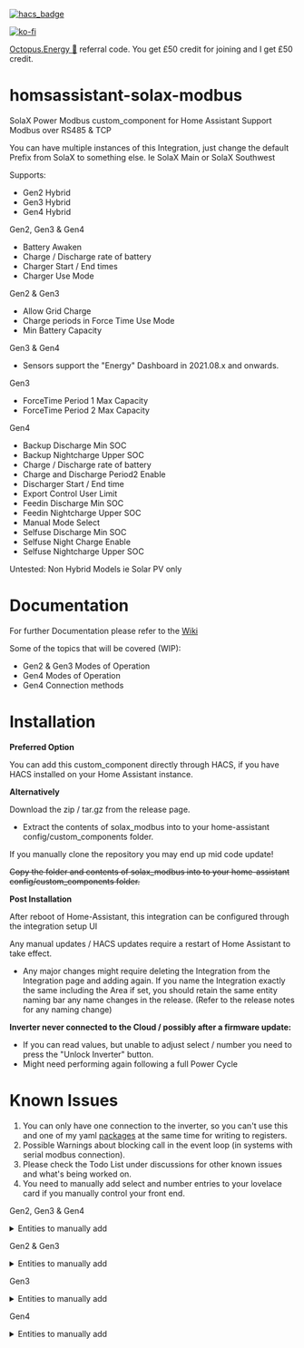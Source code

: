 
[![hacs_badge](https://img.shields.io/badge/HACS-Default-41BDF5.svg)](https://github.com/hacs/integration)

[![ko-fi](https://www.ko-fi.com/img/githubbutton_sm.svg)](https://ko-fi.com/V7V51QQOL)

[Octopus.Energy 🐙](https://share.octopus.energy/wise-boar-813) referral code. You get £50 credit for joining and I get £50 credit.

# homsassistant-solax-modbus
SolaX Power Modbus custom_component for Home Assistant
Support Modbus over RS485 & TCP

You can have multiple instances of this Integration, just change the default Prefix from SolaX to something else. Ie SolaX Main or SolaX Southwest

Supports:

- Gen2 Hybrid
- Gen3 Hybrid
- Gen4 Hybrid

Gen2, Gen3 & Gen4

- Battery Awaken
- Charge / Discharge rate of battery
- Charger Start / End times
- Charger Use Mode

Gen2 & Gen3

- Allow Grid Charge
- Charge periods in Force Time Use Mode
- Min Battery Capacity

Gen3 & Gen4

- Sensors support the "Energy" Dashboard in 2021.08.x and onwards.

Gen3

- ForceTime Period 1 Max Capacity
- ForceTime Period 2 Max Capacity

Gen4

- Backup Discharge Min SOC
- Backup Nightcharge Upper SOC
- Charge / Discharge rate of battery
- Charge and Discharge Period2 Enable
- Discharger Start / End time
- Export Control User Limit
- Feedin Discharge Min SOC
- Feedin Nightcharge Upper SOC
- Manual Mode Select
- Selfuse Discharge Min SOC
- Selfuse Night Charge Enable
- Selfuse Nightcharge Upper SOC

Untested:
Non Hybrid Models ie Solar PV only

# Documentation

For further Documentation please refer to the [Wiki](https://github.com/wills106/homsassistant-solax-modbus/wiki)

Some of the topics that will be covered (WIP):

- Gen2 & Gen3 Modes of Operation
- Gen4 Modes of Operation
- Gen4 Connection methods

# Installation

<B>Preferred Option</B>

You can add this custom_component directly through HACS, if you have HACS installed on your Home Assistant instance.

<B>Alternatively</B>

Download the zip / tar.gz from the release page.
- Extract the contents of solax_modbus into to your home-assistant config/custom_components folder.

If you manually clone the repository you may end up mid code update!

~~Copy the folder and contents of solax_modbus into to your home-assistant config/custom_components folder.~~


<B>Post Installation</B>

After reboot of Home-Assistant, this integration can be configured through the integration setup UI

Any manual updates / HACS updates require a restart of Home Assistant to take effect.
- Any major changes might require deleting the Integration from the Integration page and adding again. If you name the Integration exactly the same including the Area if set, you should retain the same entity naming bar any name changes in the release. (Refer to the release notes for any naming change)

<B>Inverter never connected to the Cloud / possibly after a firmware update:</B>
- If you can read values, but unable to adjust select / number you need to press the "Unlock Inverter" button.
- Might need performing again following a full Power Cycle

# Known Issues

1. You can only have one connection to the inverter, so you can't use this and one of my yaml [packages](https://github.com/wills106/homeassistant-config/tree/master/packages) at the same time for writing to registers.
2. Possible Warnings about blocking call in the event loop (in systems with serial modbus connection).
3. Please check the Todo List under discussions for other known issues and what's being worked on.
4. You need to manually add select and number entries to your lovelace card if you manually control your front end.

Gen2, Gen3 & Gen4

<details>
  <summary>Entities to manually add</summary>

- button.solax_battery_awaken
- button.solax_unlock_inverter
- number.solax_battery_charge_max_current
- number.solax_battery_discharge_max_current
- select.solax_charger_end_time_1
- select.solax_charger_end_time_2
- select.solax_charger_start_time_1
- select.solax_charger_start_time_2
- select.solax_charger_use_mode

</details>
 
Gen2 & Gen3

<details>
  <summary>Entities to manually add</summary>
 
- number.solax_battery_minimum_capacity
- select.solax_allow_grid_charge
- select.solax_discharger_start_time_1
- select.solax_discharger_end_time_1
- select.solax_discharger_start_time_2
- select.solax_discharger_end_time_2

</details>
 
Gen3

<details>
  <summary>Entities to manually add</summary>

- number.solax_forcetime_period_1_max_capacity
- number.solax_forcetime_period_2_max_capacity

</details>

Gen4

<details>
  <summary>Entities to manually add</summary>

- number.solax_backup_discharge_min_soc
- number.solax_backup_nightcharge_upper_soc
- number.solax_charge_discharge_rate_of_battery
- number.solax_export_control_user_limit
- number.solax_feedin_discharge_min_soc
- number.solax_feedin_nightcharge_upper_soc
- number.solax_selfuse_discharge_min_soc
- number.solax_selfuse_nightcharge_upper_soc
- select.solax_charge_and_discharge_period2_enable
- select.solax_discharger_end_time_1
- select.solax_discharger_end_time_2
- select.solax_discharger_start_time_1
- select.solax_discharger_start_time_2
- select.solax_manual_mode_select
- select.solax_selfuse_night_charge_enable

</details>
